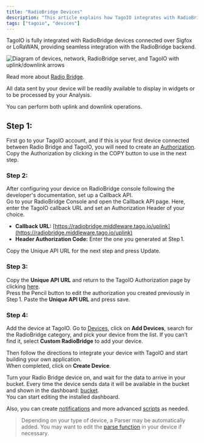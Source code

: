 ```yaml
---
title: "RadioBridge Devices"
description: "This article explains how TagoIO integrates with RadioBridge devices over Sigfox or LoRaWAN, what data is available, and that uplink/downlink operations are supported."
tags: ["tagoio", "devices"]
---
```

TagoIO is fully integrated with RadioBridge devices connected over Sigfox or LoRaWAN, providing seamless integration with the RadioBridge backend.

![Diagram of devices, network, RadioBridge server, and TagoIO with uplink/downlink arrows](/docs_imagem/tagoio/radiobridge-devices-2.png)

Read more about [Radio Bridge](https://radiobridge.com/).

All data sent by your device will be readily available to display in widgets or to be processed by your Analysis.

You can perform both uplink and downlink operations.

## Step 1:
First go to your TagoIO account, and if this is your first device connected between Radio Bridge and TagoIO, you will need to create an [Authorization](/tagoio/security/authorization).  
Copy the Authorization by clicking in the COPY button to use in the next step.

### Step 2:
After configuring your device on RadioBridge console following the developer's documentation, set up a Callback API.  
Go to your RadioBridge Console and open the Callback API page. Here, enter the TagoIO callback URL and set an Authorization Header of your choice.

- **Callback URL:** [https://radiobridge.middleware.tago.io/uplink](https://radiobridge.middleware.tago.io/uplink)  
- **Header Authorization Code:** Enter the one you generated at Step 1.  

Copy the Unique API URL for the next step and press Update.

### Step 3:
Copy the **Unique API URL** and return to the TagoIO Authorization page by clicking [here](https://radiobridge.com/).  
Press the Pencil button to edit the authorization you created previously in Step 1. Paste the **Unique API URL** and press save.

### Step 4:
Add the device at TagoIO. Go to [Devices](https://admin.tago.io/devices), click on **Add Devices**, search for the RadioBridge category, and pick your device from the list. If you can’t find it, select **Custom RadioBridge** to add your device.

Then follow the directions to integrate your device with TagoIO and start building your own application.  
When completed, click on **Create Device**.

Turn your Radio Bridge device on, and wait for the data to arrive in your bucket. Every time the device sends data it will be available in the bucket and shown in the dashboard: [bucket](/tagoio/devices/devices).  
You can start editing the installed dashboard.

Also, you can create [notifications](/tagoio/notifications/notification) and more advanced [scripts](/tagoio/analysis/creating-analysis) as needed.

> Depending on your type of device, a Parser may be automatically added. You may want to edit the [parse function](/tagoio/payload-parser/payload-parser) in your device if necessary.